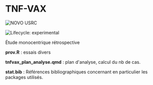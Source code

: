 # TNF-VAX

![NOVO USRC](novo_usrc.png)

<!-- badges: start -->
![Lifecycle: experimental](https://img.shields.io/badge/lifecycle-experimental-orange.svg)
<!-- badges: end -->

Étude monocentrique rétrospective 


**prov.R** : essais divers

**tnfvax_plan_analyse.qmd** : plan d'analyse, calcul du nb de cas.

**stat.bib** : Références bibliographiques concernant en particulier les packages utilisés.

